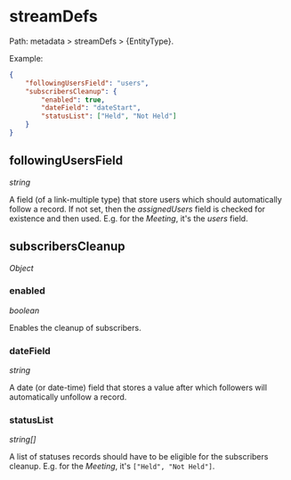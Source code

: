 # streamDefs

Path: metadata > streamDefs > {EntityType}.

Example:

```json
{
    "followingUsersField": "users",
    "subscribersCleanup": {
        "enabled": true,
        "dateField": "dateStart",
        "statusList": ["Held", "Not Held"]
    }
}
```

## followingUsersField

*string*

A field (of a link-multiple type) that store users which should automatically follow a record. If not set, then the *assignedUsers* field is checked for existence and then used. E.g. for the *Meeting*, it's the *users* field.

## subscribersCleanup

*Object*

### enabled

*boolean*

Enables the cleanup of subscribers.

### dateField

*string*

A date (or date-time) field that stores a value after which followers will automatically unfollow a record.

### statusList

*string[]*

A list of statuses records should have to be eligible for the subscribers cleanup. E.g. for the *Meeting*, it's `["Held", "Not Held"]`.

